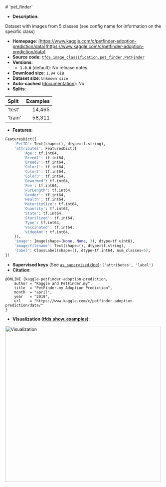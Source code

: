 <div itemscope itemtype="http://schema.org/Dataset">
  <div itemscope itemprop="includedInDataCatalog" itemtype="http://schema.org/DataCatalog">
    <meta itemprop="name" content="TensorFlow Datasets" />
  </div>
  <meta itemprop="name" content="pet_finder" />
  <meta itemprop="description" content="Dataset with images from 5 classes (see config name for information on the specific class)&#10;&#10;To use this dataset:&#10;&#10;```python&#10;import tensorflow_datasets as tfds&#10;&#10;ds = tfds.load(&#x27;pet_finder&#x27;, split=&#x27;train&#x27;)&#10;for ex in ds.take(4):&#10;  print(ex)&#10;```&#10;&#10;See [the guide](https://www.tensorflow.org/datasets/overview) for more&#10;informations on [tensorflow_datasets](https://www.tensorflow.org/datasets).&#10;&#10;&lt;img src=&quot;https://storage.googleapis.com/tfds-data/visualization/pet_finder-1.0.0.png&quot; alt=&quot;Visualization&quot; width=&quot;500px&quot;&gt;&#10;&#10;" />
  <meta itemprop="url" content="https://www.tensorflow.org/datasets/catalog/pet_finder" />
  <meta itemprop="sameAs" content="https://www.kaggle.com/c/petfinder-adoption-prediction/data" />
  <meta itemprop="citation" content="@ONLINE {kaggle-petfinder-adoption-prediction,&#10;    author = &quot;Kaggle and PetFinder.my&quot;,&#10;    title  = &quot;PetFinder.my Adoption Prediction&quot;,&#10;    month  = &quot;april&quot;,&#10;    year   = &quot;2019&quot;,&#10;    url    = &quot;https://www.kaggle.com/c/petfinder-adoption-prediction/data/&quot;&#10;}" />
</div>
# `pet_finder`

*   **Description**:

Dataset with images from 5 classes (see config name for information on the
specific class)

*   **Homepage**:
    [https://www.kaggle.com/c/petfinder-adoption-prediction/data](https://www.kaggle.com/c/petfinder-adoption-prediction/data)
*   **Source code**:
    [`tfds.image_classification.pet_finder.PetFinder`](https://github.com/tensorflow/datasets/tree/master/tensorflow_datasets/image_classification/pet_finder.py)
*   **Versions**:
    *   **`1.0.0`** (default): No release notes.
*   **Download size**: `1.94 GiB`
*   **Dataset size**: `Unknown size`
*   **Auto-cached**
    ([documentation](https://www.tensorflow.org/datasets/performances#auto-caching)):
    No
*   **Splits**:

Split   | Examples
:------ | -------:
'test'  | 14,465
'train' | 58,311

*   **Features**:

```python
FeaturesDict({
    'PetID': Text(shape=(), dtype=tf.string),
    'attributes': FeaturesDict({
        'Age': tf.int64,
        'Breed1': tf.int64,
        'Breed2': tf.int64,
        'Color1': tf.int64,
        'Color2': tf.int64,
        'Color3': tf.int64,
        'Dewormed': tf.int64,
        'Fee': tf.int64,
        'FurLength': tf.int64,
        'Gender': tf.int64,
        'Health': tf.int64,
        'MaturitySize': tf.int64,
        'Quantity': tf.int64,
        'State': tf.int64,
        'Sterilized': tf.int64,
        'Type': tf.int64,
        'Vaccinated': tf.int64,
        'VideoAmt': tf.int64,
    }),
    'image': Image(shape=(None, None, 3), dtype=tf.uint8),
    'image/filename': Text(shape=(), dtype=tf.string),
    'label': ClassLabel(shape=(), dtype=tf.int64, num_classes=5),
})
```

*   **Supervised keys** (See
    [`as_supervised` doc](https://www.tensorflow.org/datasets/api_docs/python/tfds/load#args)):
    `('attributes', 'label')`
*   **Citation**:

```
@ONLINE {kaggle-petfinder-adoption-prediction,
    author = "Kaggle and PetFinder.my",
    title  = "PetFinder.my Adoption Prediction",
    month  = "april",
    year   = "2019",
    url    = "https://www.kaggle.com/c/petfinder-adoption-prediction/data/"
}
```

*   **Visualization
    ([tfds.show_examples](https://www.tensorflow.org/datasets/api_docs/python/tfds/visualization/show_examples))**:

<img src="https://storage.googleapis.com/tfds-data/visualization/pet_finder-1.0.0.png" alt="Visualization" width="500px">
